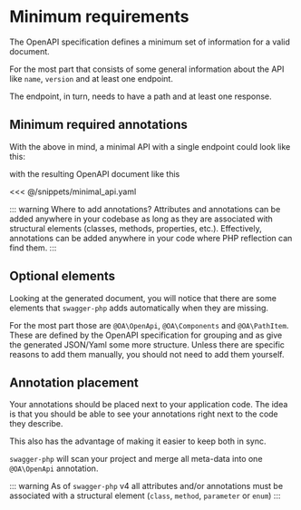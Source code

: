 # Minimum requirements

The OpenAPI specification defines a minimum set of information for a valid document.

For the most part that consists of some general information about the API like `name`, `version`
and at least one endpoint.

The endpoint, in turn, needs to have a path and at least one response.

## Minimum required annotations

With the above in mind, a minimal API with a single endpoint could look like this:

<codeblock id="minimal">
  <template v-slot:at>

<<< @/snippets/minimal_api_at.php

  </template>
  <template v-slot:an>

<<< @/snippets/minimal_api_an.php

  </template>
</codeblock>

with the resulting OpenAPI document like this

<<< @/snippets/minimal_api.yaml

::: warning Where to add annotations?
Attributes and annotations can be added anywhere in your codebase as long as they are associated with structural elements
(classes, methods, properties, etc.).
Effectively, annotations can be added anywhere in your code where PHP reflection can find them.
:::

## Optional elements

Looking at the generated document, you will notice that there are some elements that `swagger-php` adds automatically
when they are missing.

For the most part those are `@OA\OpenApi`, `@OA\Components` and `@OA\PathItem`. These are defined by the OpenAPI specification
for grouping and as give the generated JSON/Yaml some more structure.
Unless there are specific reasons to add them manually, you should not need to add them yourself.

## Annotation placement

Your annotations should be placed next to your application code.
The idea is that you should be able to see your annotations right next to the code they describe.

This also has the advantage of making it easier to keep both in sync.

`swagger-php` will scan your project and merge all meta-data into one` @OA\OpenApi` annotation.

::: warning
As of `swagger-php` v4 all attributes and/or annotations must be associated with
a structural element (`class`, `method`, `parameter` or `enum`)
:::

